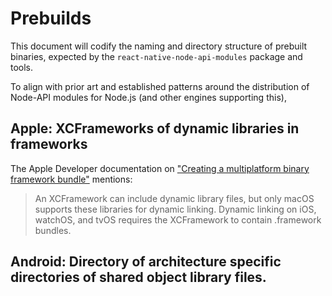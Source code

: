 # Prebuilds

This document will codify the naming and directory structure of prebuilt binaries, expected by the `react-native-node-api-modules` package and tools.

To align with prior art and established patterns around the distribution of Node-API modules for Node.js (and other engines supporting this), 

## Apple: XCFrameworks of dynamic libraries in frameworks

The Apple Developer documentation on ["Creating a multiplatform binary framework bundle"](https://developer.apple.com/documentation/xcode/creating-a-multi-platform-binary-framework-bundle#Avoid-issues-when-using-alternate-build-systems) mentions:

> An XCFramework can include dynamic library files, but only macOS supports these libraries for dynamic linking. Dynamic linking on iOS, watchOS, and tvOS requires the XCFramework to contain .framework bundles.

<!-- TODO: Write this -->

## Android: Directory of architecture specific directories of shared object library files.

<!-- TODO: Write this -->
